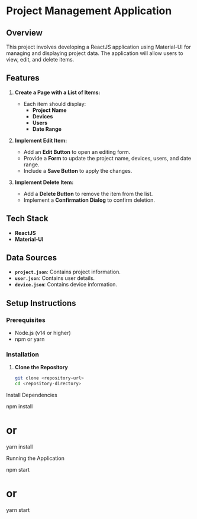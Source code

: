 # Project Management Application

## Overview

This project involves developing a ReactJS application using Material-UI for managing and displaying project data. The application will allow users to view, edit, and delete items.

## Features

1. **Create a Page with a List of Items:**
   - Each item should display:
     - **Project Name**
     - **Devices**
     - **Users**
     - **Date Range**

2. **Implement Edit Item:**
   - Add an **Edit Button** to open an editing form.
   - Provide a **Form** to update the project name, devices, users, and date range.
   - Include a **Save Button** to apply the changes.

3. **Implement Delete Item:**
   - Add a **Delete Button** to remove the item from the list.
   - Implement a **Confirmation Dialog** to confirm deletion.

## Tech Stack

- **ReactJS**
- **Material-UI**

## Data Sources

- **`project.json`**: Contains project information.
- **`user.json`**: Contains user details.
- **`device.json`**: Contains device information.

## Setup Instructions

### Prerequisites

- Node.js (v14 or higher)
- npm or yarn

### Installation

1. **Clone the Repository**

   ```bash
   git clone <repository-url>
   cd <repository-directory>

Install Dependencies

npm install
# or
yarn install

Running the Application

npm start
# or
yarn start
